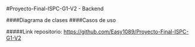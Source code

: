 #Proyecto-Final-ISPC-G1-V2 - Backend

####Diagrama de clases
####Casos de uso

#####Link repositorio: https://github.com/Easy1089/Proyecto-Final-ISPC-G1-V2
